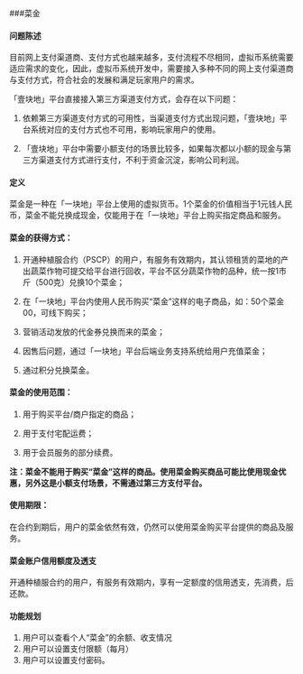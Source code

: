 ###菜金

#### 问题陈述
目前网上支付渠道商、支付方式也越来越多，支付流程不尽相同，虚拟币系统需要适应需求的变化，因此，虚拟币系统开发中，需要接入多种不同的网上支付渠道商与支付方式，符合社会的发展和满足玩家用户的需求。

「壹块地」平台直接接入第三方渠道支付方式，会存在以下问题：

1. 依赖第三方渠道支付方式的可用性，当渠道支付方式出现问题，「壹块地」平台系统对应的支付方式也不可用，影响玩家用户的使用。

2. 「壹块地」平台中需要小额支付的场景比较多，如果每次都以小额的现金与第三方渠道支付方式进行支付，不利于资金沉淀，影响公司利润。


#### 定义

菜金是一种在「一块地」平台上使用的虚拟货币。1个菜金的价值相当于1元钱人民币，菜金不能兑换成现金，仅能用于在「一块地」平台上购买指定商品和服务。

#### 菜金的获得方式：

1. 开通种植服合约（PSCP）的用户，有服务有效期内，其认领租赁的菜地的产出蔬菜作物可提交给平台进行回收，平台不区分蔬菜作物的品种，统一按1市斤（500克）兑换10个菜金；

2. 在「一块地」平台内使用人民币购买“菜金”这样的电子商品，如：50个菜金00，可线下购买；

3. 营销活动发放的代金券兑换而来的菜金；

4. 因售后问题，通过「一块地」平台后端业务支持系统给用户充值菜金；

5. 通过积分兑换菜金。

#### 菜金的使用范围：

1. 用于购买平台/商户指定的商品；

2. 用于支付宅配运费；

3. 用于会员服务的部分续费。

**注：菜金不能用于购买“菜金”这样的商品。使用菜金购买商品可能比使用现金优惠，另外这是小额支付场景，不需通过第三方支付平台。**

#### 使用期限：

在合约到期后，用户的菜金依然有效，仍然可以使用菜金购买平台提供的商品及服务。

#### 菜金账户信用额度及透支

开通种植服合约的用户，有服务有效期内，享有一定额度的信用透支，先消费，后还款。

#### 功能规划

1. 用户可以查看个人“菜金”的余额、收支情况
2. 用户可以设置支付限额（每月）
3. 用户可以设置支付密码。


